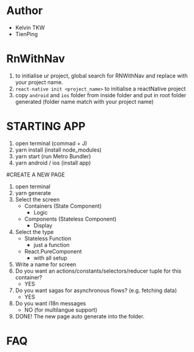 # Author
* Kelvin TKW
* TienPing


# RnWithNav
1. to initialise ur project, global search for RNWithNav and replace with your project name.
2. `react-native init <project_name>` to initialise a reactNative project
3. copy `android` and `ios` folder from inside folder and put in root folder generated (folder name match with your project name)

# STARTING APP
1. open terminal (commad + J)
2. yarn install (install node_modules)
3. yarn start (run Metro Bundler)
4. yarn android / ios (install app)

#CREATE A NEW PAGE
1. open terminal
2. yarn generate
3. Select the screen
    * Containers (State Component)
        - Logic
    * Components (Stateless Component)
        - Display
4. Select the type
    * Stateless Function
        - just a function
    * React.PureComponent
        - with all setup
5. Write a name for screen
6. Do you want an actions/constants/selectors/reducer tuple for this container?
    - YES
7. Do you want sagas for asynchronous flows? (e.g. fetching data)
    - YES
8. Do you want i18n messages
    - NO (for multilangue support)
9. DONE! The new page auto generate into the folder.

# FAQ